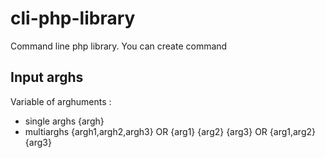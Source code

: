 # cli-php-library
Command line php library. You can create command

## Input arghs
Variable of arghuments : 
- single arghs {argh} 
- multiarghs {argh1,argh2,argh3} OR {arg1} {arg2} {arg3} OR {arg1,arg2} {arg3}